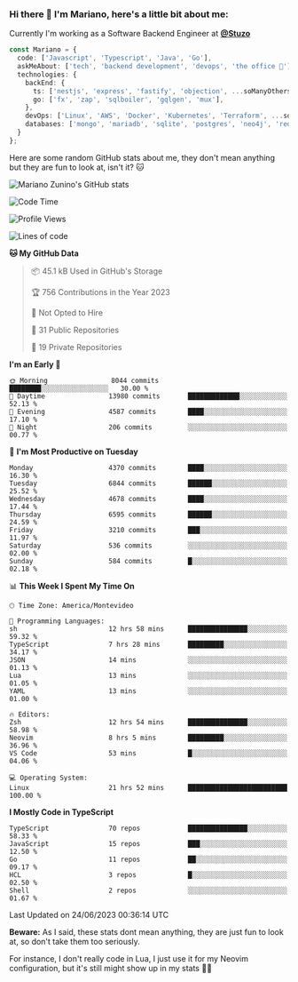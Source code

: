 ### Hi there 👋 I'm Mariano, here's a little bit about me:

Currently I'm working as a Software Backend Engineer at [**@Stuzo**](https://www.stuzo.com/)

```ts
const Mariano = {
  code: ['Javascript', 'Typescript', 'Java', 'Go'],
  askMeAbout: ['tech', 'backend development', 'devops', 'the office 💼'],
  technologies: {
    backEnd: {
      ts: ['nestjs', 'express', 'fastify', 'objection', ...soManyOthersFrameworks],
      go: ['fx', 'zap', 'sqlboiler', 'gqlgen', 'mux'],
    },
    devOps: ['Linux', 'AWS', 'Docker', 'Kubernetes', 'Terraform', ...soManyOthersTools],
    databases: ['mongo', 'mariadb', 'sqlite', 'postgres', 'neo4j', 'redis'],
  }
};
```

Here are some random GitHub stats about me, they don't mean anything but they are fun to look at, isn't it? 🐱

![Mariano Zunino's GitHub stats](https://github-readme-stats.vercel.app/api?username=marianozunino&count_private=true&show_icons=true&theme=radical)

<!--START_SECTION:waka-->
![Code Time](http://img.shields.io/badge/Code%20Time-836%20hrs%2016%20mins-blue)

![Profile Views](http://img.shields.io/badge/Profile%20Views-0-blue)

![Lines of code](https://img.shields.io/badge/From%20Hello%20World%20I%27ve%20Written-9.3%20million%20lines%20of%20code-blue)

**🐱 My GitHub Data** 

> 📦 45.1 kB Used in GitHub's Storage 
 > 
> 🏆 756 Contributions in the Year 2023
 > 
> 🚫 Not Opted to Hire
 > 
> 📜 31 Public Repositories 
 > 
> 🔑 19 Private Repositories 
 > 
**I'm an Early 🐤** 

```text
🌞 Morning                8044 commits        ████████░░░░░░░░░░░░░░░░░   30.00 % 
🌆 Daytime                13980 commits       █████████████░░░░░░░░░░░░   52.13 % 
🌃 Evening                4587 commits        ████░░░░░░░░░░░░░░░░░░░░░   17.10 % 
🌙 Night                  206 commits         ░░░░░░░░░░░░░░░░░░░░░░░░░   00.77 % 
```
📅 **I'm Most Productive on Tuesday** 

```text
Monday                   4370 commits        ████░░░░░░░░░░░░░░░░░░░░░   16.30 % 
Tuesday                  6844 commits        ██████░░░░░░░░░░░░░░░░░░░   25.52 % 
Wednesday                4678 commits        ████░░░░░░░░░░░░░░░░░░░░░   17.44 % 
Thursday                 6595 commits        ██████░░░░░░░░░░░░░░░░░░░   24.59 % 
Friday                   3210 commits        ███░░░░░░░░░░░░░░░░░░░░░░   11.97 % 
Saturday                 536 commits         ░░░░░░░░░░░░░░░░░░░░░░░░░   02.00 % 
Sunday                   584 commits         █░░░░░░░░░░░░░░░░░░░░░░░░   02.18 % 
```


📊 **This Week I Spent My Time On** 

```text
🕑︎ Time Zone: America/Montevideo

💬 Programming Languages: 
sh                       12 hrs 58 mins      ███████████████░░░░░░░░░░   59.32 % 
TypeScript               7 hrs 28 mins       █████████░░░░░░░░░░░░░░░░   34.17 % 
JSON                     14 mins             ░░░░░░░░░░░░░░░░░░░░░░░░░   01.13 % 
Lua                      13 mins             ░░░░░░░░░░░░░░░░░░░░░░░░░   01.05 % 
YAML                     13 mins             ░░░░░░░░░░░░░░░░░░░░░░░░░   01.00 % 

🔥 Editors: 
Zsh                      12 hrs 54 mins      ███████████████░░░░░░░░░░   58.98 % 
Neovim                   8 hrs 5 mins        █████████░░░░░░░░░░░░░░░░   36.96 % 
VS Code                  53 mins             █░░░░░░░░░░░░░░░░░░░░░░░░   04.06 % 

💻 Operating System: 
Linux                    21 hrs 52 mins      █████████████████████████   100.00 % 
```

**I Mostly Code in TypeScript** 

```text
TypeScript               70 repos            ███████████████░░░░░░░░░░   58.33 % 
JavaScript               15 repos            ███░░░░░░░░░░░░░░░░░░░░░░   12.50 % 
Go                       11 repos            ██░░░░░░░░░░░░░░░░░░░░░░░   09.17 % 
HCL                      3 repos             █░░░░░░░░░░░░░░░░░░░░░░░░   02.50 % 
Shell                    2 repos             ░░░░░░░░░░░░░░░░░░░░░░░░░   01.67 % 
```




 Last Updated on 24/06/2023 00:36:14 UTC
<!--END_SECTION:waka-->

**Beware:** As I said, these stats dont mean anything, they are just fun to look at, so don't take them too seriously.

For instance, I don't really code in Lua, I just use it for my Neovim configuration, but it's still might show up in my stats 🤷‍♂️
